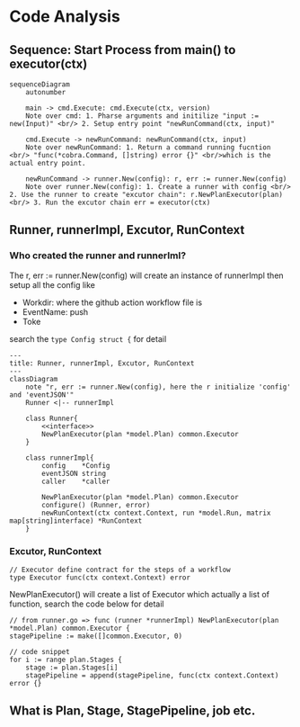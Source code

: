 # Code Analysis

## Sequence: Start Process from main() to executor(ctx)
```mermaid
sequenceDiagram
    autonumber

    main -> cmd.Execute: cmd.Execute(ctx, version)
    Note over cmd: 1. Pharse arguments and initilize "input := new(Input)" <br/> 2. Setup entry point "newRunCommand(ctx, input)"

    cmd.Execute -> newRunCommand: newRunCommand(ctx, input)
    Note over newRunCommand: 1. Return a command running fucntion <br/> "func(*cobra.Command, []string) error {}" <br/>which is the actual entry point.

    newRunCommand -> runner.New(config): r, err := runner.New(config)
    Note over runner.New(config): 1. Create a runner with config <br/> 2. Use the runner to create "excutor chain": r.NewPlanExecutor(plan)  <br/> 3. Run the excutor chain err = executor(ctx)
```

## Runner, runnerImpl, Excutor, RunContext
### Who created the runner and runnerIml?
The r, err := runner.New(config) will create an instance of runnerImpl then setup all the config like

* Workdir: where the github action workflow file is
* EventName: push
* Toke

search the `type Config struct {` for detail


```mermaid
---
title: Runner, runnerImpl, Excutor, RunContext
---
classDiagram
    note "r, err := runner.New(config), here the r initialize 'config' and 'eventJSON'"
    Runner <|-- runnerImpl

    class Runner{
        <<interface>>
        NewPlanExecutor(plan *model.Plan) common.Executor
    }

    class runnerImpl{
        config    *Config
        eventJSON string
        caller    *caller 

        NewPlanExecutor(plan *model.Plan) common.Executor
        configure() (Runner, error)
        newRunContext(ctx context.Context, run *model.Run, matrix map[string]interface) *RunContext
    }
```
### Excutor, RunContext
```golang
// Executor define contract for the steps of a workflow
type Executor func(ctx context.Context) error
```
NewPlanExecutor() will create a list of Executor which actually a list of function, search the code below for detail
```golang
// from runner.go => func (runner *runnerImpl) NewPlanExecutor(plan *model.Plan) common.Executor {
stagePipeline := make([]common.Executor, 0)

// code snippet
for i := range plan.Stages {
    stage := plan.Stages[i]
    stagePipeline = append(stagePipeline, func(ctx context.Context) error {}
```

## What is Plan, Stage, StagePipeline, job etc.
